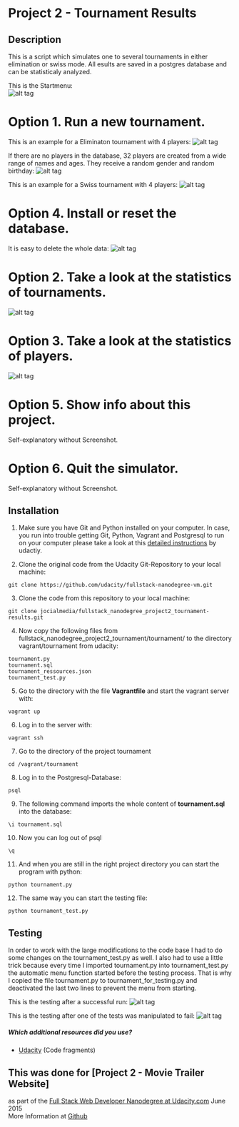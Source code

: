 # Project 2 - Tournament Results

## Description

This is a script which simulates one to several tournaments in either elimination or swiss mode. All esults are saved in a postgres database and can be statisticaly analyzed.


This is the Startmenu:     
![alt tag](https://raw.githubusercontent.com/jocialmedia/fullstack_nanodegree_project2_tournament-results/master/tournament_simulator_startmenu.png)

# Option 1. Run a new tournament.
This is an example for a Eliminaton tournament with 4 players:
![alt tag](https://raw.githubusercontent.com/jocialmedia/fullstack_nanodegree_project2_tournament-results/master/tournament_simulator_example-tournament-elimination.png)

If there are no players in the database, 32 players are created from a wide range of names and ages. They receive a random gender and random birthday:
![alt tag](https://raw.githubusercontent.com/jocialmedia/fullstack_nanodegree_project2_tournament-results/master/tournament_simulator_auto-create-players.png)

This is an example for a Swiss tournament with 4 players:
![alt tag](https://raw.githubusercontent.com/jocialmedia/fullstack_nanodegree_project2_tournament-results/master/tournament_simulator_example-tournament-swiss.png)


# Option 4. Install or reset the database.
It is easy to delete the whole data:
![alt tag](https://raw.githubusercontent.com/jocialmedia/fullstack_nanodegree_project2_tournament-results/master/tournament_simulator_database-reset.png)

# Option 2. Take a look at the statistics of tournaments.
![alt tag](https://raw.githubusercontent.com/jocialmedia/fullstack_nanodegree_project2_tournament-results/master/tournament_simulator_tournament_statistics.png)

# Option 3. Take a look at the statistics of players.
![alt tag](https://raw.githubusercontent.com/jocialmedia/fullstack_nanodegree_project2_tournament-results/master/tournament_simulator_player_statistics.png)

# Option 5. Show info about this project.
Self-explanatory without Screenshot.

# Option 6. Quit the simulator.
Self-explanatory without Screenshot.



## Installation

1. Make sure you have Git and Python installed on your computer. In case, you run into trouble getting Git, Python, Vagrant and Postgresql to run on your computer please take a look at this [detailed instructions](https://docs.google.com/a/knowlabs.com/document/d/16IgOm4XprTaKxAa8w02y028oBECOoB1EI1ReddADEeY/pub?embedded=true) by udactiy.

2. Clone the original code from the Udacity Git-Repository to your local machine:
```
git clone https://github.com/udacity/fullstack-nanodegree-vm.git
```

3. Clone the code from this repository to your local machine:
```
git clone jocialmedia/fullstack_nanodegree_project2_tournament-results.git
```

4. Now copy the following files from fullstack_nanodegree_project2_tournament/tournament/
to the directory vagrant/tournament from udacity:
```
tournament.py
tournament.sql
tournament_ressources.json
tournament_test.py
```

5. Go to the directory with the file **Vagrantfile** and start the vagrant server with:
```
vagrant up
```

6. Log in to the server with:
```
vagrant ssh
```

7. Go to the directory of the project tournament 
```
cd /vagrant/tournament
```

8. Log in to the Postgresql-Database:
```
psql
``` 

9. The following command imports the whole content of **tournament.sql** into the database:
```
\i tournament.sql
```

10. Now you can log out of psql
```
\q
```

11. And when you are still in the right project directory you can start the program with python:
```
python tournament.py
```

12. The same way you can start the testing file:
```
python tournament_test.py
```


## Testing

In order to work with the large modifications to the code base I had to do some changes on the tournament_test.py as well. I also had to use a little trick because every time I imported tournament.py into tournament_test.py the automatic menu function started before the testing process. That is why I copied the file tournament.py to tournament_for_testing.py and deactivated the last two lines to prevent the menu from starting.

This is the testing after a successful run:
![alt tag](https://raw.githubusercontent.com/jocialmedia/fullstack_nanodegree_project2_tournament-results/master/tournament_simulator_testing_successful.png)


This is the testing after one of the tests was manipulated to fail:
![alt tag](https://raw.githubusercontent.com/jocialmedia/fullstack_nanodegree_project2_tournament-results/master/tournament_simulator_testing_not-successful.png)


##### Which additional resources did you use?
* [Udacity](https://www.udacity.com/course/nd004) (Code fragments)
 

 
## This was done for [Project 2 - Movie Trailer Website]
as part of the [Full Stack Web Developer Nanodegree at Udacity.com](https://www.udacity.com/course/nd004) 
June 2015     
More Information at [Github](https://github.com/jocialmedia/fullstack_nanodegree_project2_tournament-results)